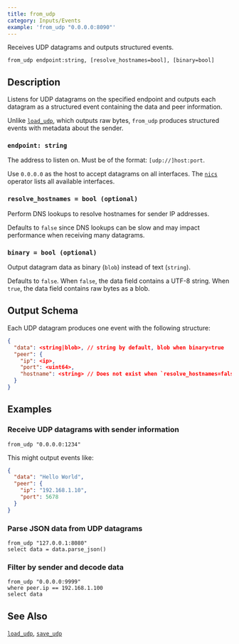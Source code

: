 ```yaml
---
title: from_udp
category: Inputs/Events
example: 'from_udp "0.0.0.0:8090"'
---
```


Receives UDP datagrams and outputs structured events.

```tql
from_udp endpoint:string, [resolve_hostnames=bool], [binary=bool]
```

## Description

Listens for UDP datagrams on the specified endpoint and outputs each datagram as
a structured event containing the data and peer information.

Unlike [`load_udp`](/reference/operators/load_udp), which outputs raw bytes,
`from_udp` produces structured events with metadata about the sender.

### `endpoint: string`

The address to listen on. Must be of the format: `[udp://]host:port`.

Use `0.0.0.0` as the host to accept datagrams on all interfaces. The
[`nics`](/reference/operators/nics) operator lists all available interfaces.

### `resolve_hostnames = bool (optional)`

Perform DNS lookups to resolve hostnames for sender IP addresses.

Defaults to `false` since DNS lookups can be slow and may impact performance
when receiving many datagrams.

### `binary = bool (optional)`

Output datagram data as binary (`blob`) instead of text (`string`).

Defaults to `false`. When `false`, the data field contains a UTF-8 string.
When `true`, the data field contains raw bytes as a blob.

## Output Schema

Each UDP datagram produces one event with the following structure:

```json
{
  "data": <string|blob>, // string by default, blob when binary=true
  "peer": {
    "ip": <ip>,
    "port": <uint64>,
    "hostname": <string> // Does not exist when `resolve_hostnames=false`
  }
}
```

## Examples

### Receive UDP datagrams with sender information

```tql
from_udp "0.0.0.0:1234"
```

This might output events like:

```json
{
  "data": "Hello World",
  "peer": {
    "ip": "192.168.1.10",
    "port": 5678
  }
}
```

### Parse JSON data from UDP datagrams

```tql
from_udp "127.0.0.1:8080"
select data = data.parse_json()
```

### Filter by sender and decode data

```tql
from_udp "0.0.0.0:9999"
where peer.ip == 192.168.1.100
select data
```

## See Also

[`load_udp`](/reference/operators/load_udp), [`save_udp`](/reference/operators/save_udp)
